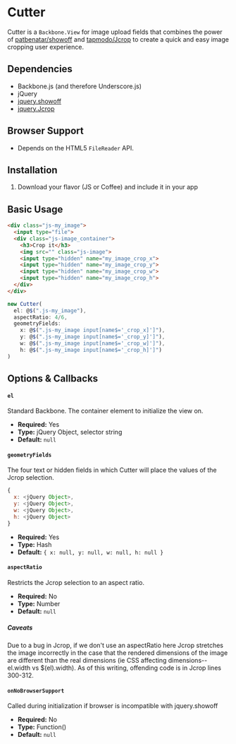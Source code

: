 # Cutter

Cutter is a `Backbone.View` for image upload fields that combines the power of
[patbenatar/showoff](https://github.com/patbenatar/showoff) and
[tapmodo/Jcrop](https://github.com/tapmodo/Jcrop) to create a quick and easy
image cropping user experience.

## Dependencies

* Backbone.js (and therefore Underscore.js)
* jQuery
* [jquery.showoff](https://github.com/patbenatar/showoff)
* [jquery.Jcrop](https://github.com/tapmodo/Jcrop)

## Browser Support

* Depends on the HTML5 `FileReader` API.

## Installation

1. Download your flavor (JS or Coffee) and include it in your app

## Basic Usage

```html
<div class="js-my_image">
  <input type="file">
  <div class="js-image_container">
    <h3>Crop it</h3>
    <img src="" class="js-image">
    <input type="hidden" name="my_image_crop_x">
    <input type="hidden" name="my_image_crop_y">
    <input type="hidden" name="my_image_crop_w">
    <input type="hidden" name="my_image_crop_h">
  </div>
</div>
```

```javascript
new Cutter(
  el: @$(".js-my_image"),
  aspectRatio: 4/6,
  geometryFields:
    x: @$(".js-my_image input[name$='_crop_x]']"),
    y: @$(".js-my_image input[name$='_crop_y]']"),
    w: @$(".js-my_image input[name$='_crop_w]']"),
    h: @$(".js-my_image input[name$='_crop_h]']")
)
```

## Options & Callbacks

#### `el`

Standard Backbone. The container element to initialize the view on.

* __Required:__ Yes
* __Type:__ jQuery Object, selector string
* __Default:__ `null`

#### `geometryFields`

The four text or hidden fields in which Cutter will place the values of the
Jcrop selection.

```javascript
{
  x: <jQuery Object>,
  y: <jQuery Object>,
  w: <jQuery Object>,
  h: <jQuery Object>
}
```

* __Required:__ Yes
* __Type:__ Hash
* __Default:__ `{ x: null, y: null, w: null, h: null }`

#### `aspectRatio`

Restricts the Jcrop selection to an aspect ratio.

* __Required:__ No
* __Type:__ Number
* __Default:__ `null`

##### Caveats
Due to a bug in Jcrop, if we don't use an aspectRatio here Jcrop stretches the
image incorrectly in the case that the rendered dimensions of the image are
different than the real dimensions (ie CSS affecting dimensions--el.width vs
$(el).width). As of this writing, offending code is in Jcrop lines 300-312.

#### `onNoBrowserSupport`

Called during initialization if browser is incompatible with jquery.showoff

* __Required:__ No
* __Type:__ Function()
* __Default:__ `null`
